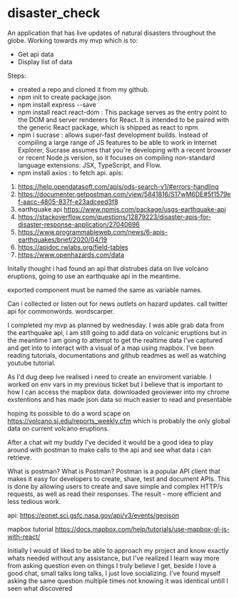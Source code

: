 # disaster_check

An application that has live updates of natural disasters throughout the globe.
Working towards my mvp which is to:
- Get api data
- Display list of data

Steps:

- created a repo and cloned it from my github.
- npm init to create package.json
- npm install express --save
- npm install react react-dom : This package serves as the entry point to the DOM and server renderers for React. It is intended to be paired with the generic React package, which is shipped as react to npm.
- npm i sucrase : allows super-fast development builds. Instead of compiling a large range of JS features to be able to work in Internet Explorer, Sucrase assumes that you're developing with a recent browser or recent Node.js version, so it focuses on compiling non-standard language extensions: JSX, TypeScript, and Flow.
- npm install axios : to fetch api.
apis:

1. https://help.opendatasoft.com/apis/ods-search-v1/#errors-handling
2. https://documenter.getpostman.com/view/5841816/S17wM6DE#5f1579ef-aacc-4805-837f-e23adceed3f8
3. earthquake api https://www.npmjs.com/package/usgs-earthquake-api
4. https://stackoverflow.com/questions/12879223/disaster-apis-for-disaster-response-application/27040696
5. https://www.programmableweb.com/news/6-apis-earthquakes/brief/2020/04/19
6. https://apidoc.rwlabs.org/field-tables
7. https://www.openhazards.com/data

Initally thought i had found an api that distrubes data on live volcano eruptions, going to use an earthquake api in the meantime.

exported component must be named the same as variable names.

Can i collected or listen out for news outlets on hazard updates.
call twitter api for commonwords. wordscarper.

I completed my mvp as planned by wednesday. I was able grab data from the earthquake api, i am still going to add data on volcanic eruptions but in the meantime I am going to attempt to get the realtime data I've captured and get into to interact with a visual of a map using mapbox. 
I've been reading tutorials, documentations and github readmes as well as watching youtube tutorial. 

As I'd dug deep Ive realised i need to create an enviroment variable. I worked on env vars in my previous ticket but I believe that is important to how I can access the mapbox data.
downloaded geoviewer into my chrome exstentions and has made json data so much easier to read and presentable

hoping its possible to do a word scape on https://volcano.si.edu/reports_weekly.cfm which is probably the only global data on current volcano eruptions.

After a chat wit my buddy I've decided it would be a good idea to play around with postman to make calls to the api and see what data i can retrieve.

What is postman? 
What is Postman? Postman is a popular API client that makes it easy for developers to create, share, test and document APIs. This is done by allowing users to create and save simple and complex HTTP/s requests, as well as read their responses. The result - more efficient and less tedious work.


api: https://eonet.sci.gsfc.nasa.gov/api/v3/events/geojson

mapbox tutorial https://docs.mapbox.com/help/tutorials/use-mapbox-gl-js-with-react/

Initially I would of liked to be able to approach my project and know exactly whats needed without any assistance, but I've realized I learn way more from asking question even on things I truly believe I get, beside I love a good chat, small talks long talks, I just love socializing. I've found myself asking the same question multiple times not knowing it was identical untill I seen what discovered 